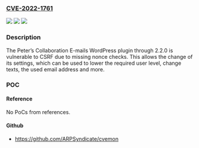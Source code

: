 ### [CVE-2022-1761](https://cve.mitre.org/cgi-bin/cvename.cgi?name=CVE-2022-1761)
![](https://img.shields.io/static/v1?label=Product&message=Peter%E2%80%99s%20Collaboration%20E-mails&color=blue)
![](https://img.shields.io/static/v1?label=Version&message=2.2.0%3C%3D%202.2.0%20&color=brighgreen)
![](https://img.shields.io/static/v1?label=Vulnerability&message=CWE-352%20Cross-Site%20Request%20Forgery%20(CSRF)&color=brighgreen)

### Description

The Peter’s Collaboration E-mails WordPress plugin through 2.2.0 is vulnerable to CSRF due to missing nonce checks. This allows the change of its settings, which can be used to lower the required user level, change texts, the used email address and more.

### POC

#### Reference
No PoCs from references.

#### Github
- https://github.com/ARPSyndicate/cvemon

